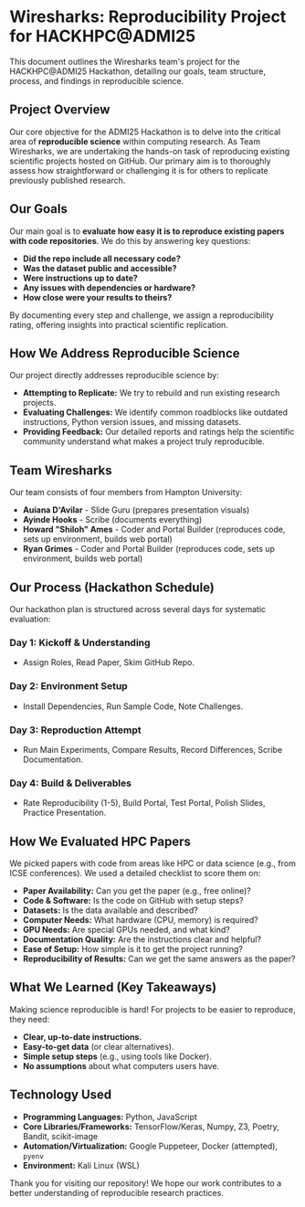 # Wiresharks: Reproducibility Project for HACKHPC@ADMI25

This document outlines the Wiresharks team's project for the HACKHPC@ADMI25 Hackathon, detailing our goals, team structure, process, and findings in reproducible science.

## Project Overview

Our core objective for the ADMI25 Hackathon is to delve into the critical area of **reproducible science** within computing research. As Team Wiresharks, we are undertaking the hands-on task of reproducing existing scientific projects hosted on GitHub. Our primary aim is to thoroughly assess how straightforward or challenging it is for others to replicate previously published research.

## Our Goals

Our main goal is to **evaluate how easy it is to reproduce existing papers with code repositories**. We do this by answering key questions:

* **Did the repo include all necessary code?**
* **Was the dataset public and accessible?**
* **Were instructions up to date?**
* **Any issues with dependencies or hardware?**
* **How close were your results to theirs?**

By documenting every step and challenge, we assign a reproducibility rating, offering insights into practical scientific replication.

## How We Address Reproducible Science

Our project directly addresses reproducible science by:

* **Attempting to Replicate:** We try to rebuild and run existing research projects.
* **Evaluating Challenges:** We identify common roadblocks like outdated instructions, Python version issues, and missing datasets.
* **Providing Feedback:** Our detailed reports and ratings help the scientific community understand what makes a project truly reproducible.

## Team Wiresharks

Our team consists of four members from Hampton University:

* **Auiana D'Avilar** - Slide Guru (prepares presentation visuals)
* **Ayinde Hooks** - Scribe (documents everything)
* **Howard "Shiloh" Ames** - Coder and Portal Builder (reproduces code, sets up environment, builds web portal)
* **Ryan Grimes** - Coder and Portal Builder (reproduces code, sets up environment, builds web portal)


## Our Process (Hackathon Schedule)

Our hackathon plan is structured across several days for systematic evaluation:

### Day 1: Kickoff & Understanding

* Assign Roles, Read Paper, Skim GitHub Repo.

### Day 2: Environment Setup

* Install Dependencies, Run Sample Code, Note Challenges.

### Day 3: Reproduction Attempt

* Run Main Experiments, Compare Results, Record Differences, Scribe Documentation.

### Day 4: Build & Deliverables

* Rate Reproducibility (1-5), Build Portal, Test Portal, Polish Slides, Practice Presentation.

## How We Evaluated HPC Papers

We picked papers with code from areas like HPC or data science (e.g., from ICSE conferences). We used a detailed checklist to score them on:

* **Paper Availability:** Can you get the paper (e.g., free online)?
* **Code & Software:** Is the code on GitHub with setup steps?
* **Datasets:** Is the data available and described?
* **Computer Needs:** What hardware (CPU, memory) is required?
* **GPU Needs:** Are special GPUs needed, and what kind?
* **Documentation Quality:** Are the instructions clear and helpful?
* **Ease of Setup:** How simple is it to get the project running?
* **Reproducibility of Results:** Can we get the same answers as the paper?

## What We Learned (Key Takeaways)

Making science reproducible is hard! For projects to be easier to reproduce, they need:

* **Clear, up-to-date instructions.**
* **Easy-to-get data** (or clear alternatives).
* **Simple setup steps** (e.g., using tools like Docker).
* **No assumptions** about what computers users have.

## Technology Used

* **Programming Languages:** Python, JavaScript
* **Core Libraries/Frameworks:** TensorFlow/Keras, Numpy, Z3, Poetry, Bandit, scikit-image
* **Automation/Virtualization:** Google Puppeteer, Docker (attempted), `pyenv`
* **Environment:** Kali Linux (WSL)

Thank you for visiting our repository! We hope our work contributes to a better understanding of reproducible research practices.
```
